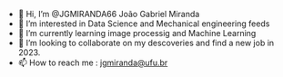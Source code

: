 - 👋 Hi, I’m @JGMIRANDA66 João Gabriel Miranda 
- 👀 I’m interested in Data Science and Mechanical engineering feeds
- 🌱 I’m currently learning image processig and Machine Learning
- 💞️ I’m looking to collaborate on my descoveries and find a new job in 2023.
- 📫 How to reach me : jgmiranda@ufu.br

<!---
JGMIRANDA66/JGMIRANDA66 is a ✨ special ✨ repository because its `README.md` (this file) appears on your GitHub profile.
You can click the Preview link to take a look at your changes.
--->
